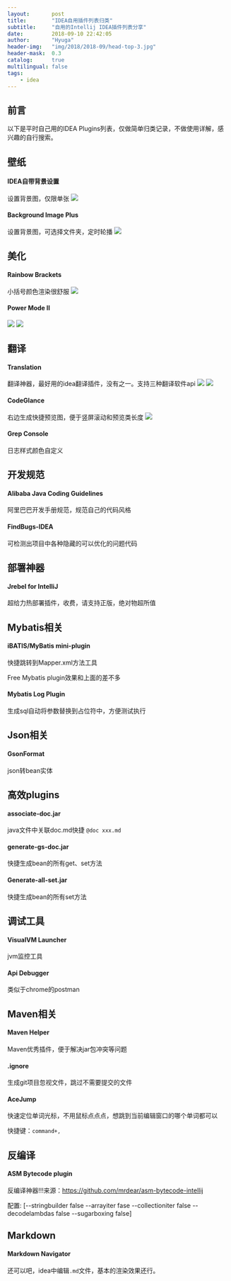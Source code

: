 ```yaml
---
layout:       post
title:        "IDEA自用插件列表归类"
subtitle:     "自用的Intellij IDEA插件列表分享"
date:         2018-09-10 22:42:05
author:       "Hyuga"
header-img:   "img/2018/2018-09/head-top-3.jpg"
header-mask:  0.3
catalog:      true
multilingual: false
tags:
    - idea
---
```


## 前言
以下是平时自己用的IDEA Plugins列表，仅做简单归类记录，不做使用详解，感兴趣的自行搜索。

## 壁纸
#### IDEA自带背景设置
设置背景图，仅限单张
![](../img/2018/2018-09/plugins-1.png)

#### Background Image Plus
设置背景图，可选择文件夹，定时轮播
![](../img/2018/2018-09/plugins-3.png)

## 美化
#### Rainbow Brackets
小括号颜色渲染很舒服
![](../img/2018/2018-09/plugins-4.png)

#### Power Mode II
![](../img/2018/2018-09/plugins-2.png)
![](../img/2018/2018-09/plugins-5.png)

## 翻译
#### Translation
翻译神器，最好用的idea翻译插件，没有之一。支持三种翻译软件api
![](../img/2018/2018-09/plugins-6.png)
![](../img/2018/2018-09/plugins-7.png)

#### CodeGlance
右边生成快捷预览图，便于竖屏滚动和预览类长度
![](../img/2018/2018-09/plugins-8.png)

#### Grep Console
日志样式颜色自定义

## 开发规范
#### Alibaba Java Coding Guidelines
阿里巴巴开发手册规范，规范自己的代码风格

#### FindBugs-IDEA
可检测出项目中各种隐藏的可以优化的问题代码

## 部署神器
#### Jrebel for IntelliJ
超给力热部署插件，收费，请支持正版，绝对物超所值

## Mybatis相关
#### iBATIS/MyBatis mini-plugin
快捷跳转到Mapper.xml方法工具

Free Mybatis plugin效果和上面的差不多

#### Mybatis Log Plugin
生成sql自动将参数替换到占位符中，方便测试执行

## Json相关
#### GsonFormat
json转bean实体

## 高效plugins
#### associate-doc.jar
java文件中关联doc.md快捷  `@doc xxx.md`

#### generate-gs-doc.jar
快捷生成bean的所有get、set方法

#### Generate-all-set.jar
快捷生成bean的所有set方法

## 调试工具
#### VisualVM Launcher
jvm监控工具

#### Api Debugger
类似于chrome的postman

## Maven相关
#### Maven Helper
Maven优秀插件，便于解决jar包冲突等问题

#### .ignore
生成git项目忽视文件，跳过不需要提交的文件

#### AceJump
快速定位单词光标，不用鼠标点点点，想跳到当前编辑窗口的哪个单词都可以

快捷键：`command+,`

## 反编译
#### ASM Bytecode plugin
反编译神器!!!来源：https://github.com/mrdear/asm-bytecode-intellij

配置: [--stringbuilder false --arrayiter fase --collectioniter false --decodelambdas false --sugarboxing false]

## Markdown
#### Markdown Navigator
还可以吧，idea中编辑`.md`文件，基本的渲染效果还行。